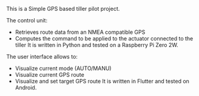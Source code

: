 This is a Simple GPS based tiller pilot project.

The control unit:
* Retrieves route data from an NMEA compatible GPS
* Computes the command to be applied to the actuator connected to the tiller
It is written in Python and tested on a Raspberry Pi Zero 2W.

The user interface allows to:
* Visualize current mode (AUTO/MANU)
* Visualize current GPS route
* Visualize and set target GPS route
It is written in Flutter and tested on Android.
